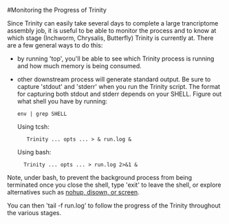 #Monitoring the Progress of Trinity

Since Trinity can easily take several days to complete a large trancriptome assembly job, it is useful to be able to monitor the process and to know at which stage (Inchworm, Chrysalis, Butterfly) Trinity is currently at.  There are a few general ways to do this:

- by running 'top', you'll be able to see which Trinity process is running and how much memory is being consumed.
- other downstream process will generate standard output.  Be sure to capture 'stdout' and 'stderr' when you run the Trinity script.  The format for capturing both stdout and stderr depends on your SHELL.  Figure out what shell you have by running:

      env | grep SHELL

    Using tcsh:

         Trinity ... opts ... > & run.log &

    Using bash:

        Trinity ... opts ... > run.log 2>&1 &

Note, under bash, to prevent the background process from being terminated once you close the shell, type 'exit' to leave the shell, or explore alternatives such as [nohup, disown, or screen](http://www.serverwatch.com/tutorials/article.php/3935306/Detach-Processes-With-Disown-and-Nohup.htm).

You can then 'tail -f run.log' to follow the progress of the Trinity throughout the various stages.
